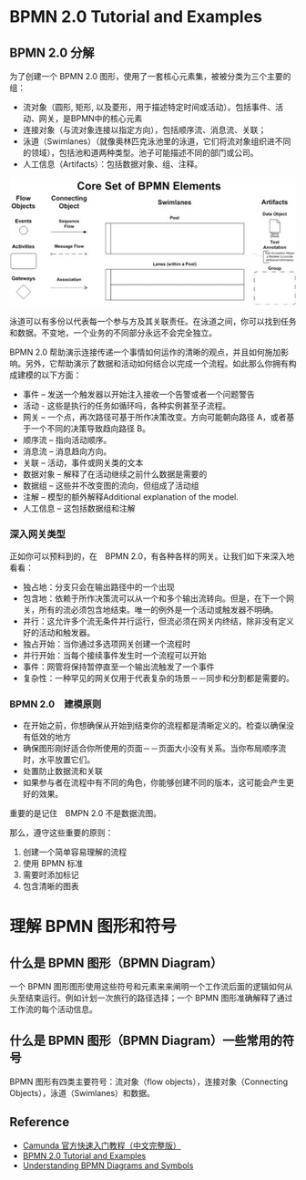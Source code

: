 # BPMN 2.0 Tutorial and Examples

## BPMN 2.0 分解

为了创建一个 BPMN 2.0 图形，使用了一套核心元素集，被被分类为三个主要的组：

- 流对象（圆形, 矩形, 以及菱形，用于描述特定时间或活动）。包括事件、活动、网关，是BPMN中的核心元素
- 连接对象（与流对象连接以指定方向），包括顺序流、消息流、关联；
- 泳道（Swimlanes）（就像奥林匹克泳池里的泳道，它们将流对象组织进不同的领域），包括池和道两种类型。池子可能描述不同的部门或公司。
- 人工信息（Artifacts）：包括数据对象、组、注释。

![BPMN 2.0 elements](images/BPMN-2.0.jpg)

泳道可以有多份以代表每一个参与方及其关联责任。在泳道之间，你可以找到任务和数据。不变地，一个业务的不同部分永远不会完全独立。

BPMN 2.0 帮助演示连接传递一个事情如何运作的清晰的观点，并且如何施加影响。另外，它帮助演示了数据和活动如何结合以完成一个流程。如此那么你拥有构成建模的以下方面：

- 事件 – 发送一个触发器以开始注入接收一个告警或者一个问题警告
- 活动 - 这些是执行的任务如循环吗，各种实例甚至子流程。
- 网关 – 一个点，再次路径可基于所作决策改变。方向可能朝向路径 A，或者基于一个不同的决策导致趋向路径 B。
- 顺序流 – 指向活动顺序。
- 消息流 – 消息趋向方向。
- 关联 – 活动，事件或网关类的文本
- 数据对象 – 解释了在活动继续之前什么数据是需要的
- 数据组 – 这些并不改变图的流向，但组成了活动组
- 注解 – 模型的额外解释Additional explanation of the model.
- 人工信息 – 这包括数据组和注解

### 深入网关类型

正如你可以预料到的，在　BPMN 2.0，有各种各样的网关。让我们如下来深入地看看：

- 独占地：分支只会在输出路径中的一个出现
- 包含地：依赖于所作决策流可以从一个和多个输出流转向。但是，在下一个网关，所有的流必须包含地结束。唯一的例外是一个活动或触发器不明确。
- 并行：这允许多个流无条件并行运行，但流必须在网关内终结，除非没有定义好的活动和触发器。
- 独占开始：当你通过多选项网关创建一个流程时
- 并行开始：当每个接续事件发生时一个流程可以开始
- 事件：网管将保持暂停直至一个输出流触发了一个事件
- 复杂性：一种罕见的网关仅用于代表复杂的场景－－同步和分割都是需要的。

### BPMN 2.0　建模原则

- 在开始之前，你想确保从开始到结束你的流程都是清晰定义的。检查以确保没有低效的地方
- 确保图形刚好适合你所使用的页面－－页面大小没有关系。当你布局顺序流时，水平放置它们。
- 处置防止数据流和关联
- 如果参与者在流程中有不同的角色，你能够创建不同的版本，这可能会产生更好的效果。

重要的是记住　BMPN 2.0 不是数据流图。

那么，遵守这些重要的原则：

1. 创建一个简单容易理解的流程
2. 使用 BPMN 标准
3. 需要时添加标记
4. 包含清晰的图表

# 理解 BPMN 图形和符号

## 什么是 BPMN 图形（BPMN Diagram）

一个 BPMN 图形图形使用这些符号和元素来来阐明一个工作流后面的逻辑如何从头至结束运行。例如计划一次旅行的路径选择；一个 BPMN 图形准确解释了通过工作流的每个活动信息。

## 什么是 BPMN 图形（BPMN Diagram）一些常用的符号

BPMN 图形有四类主要符号：流对象（flow objects），连接对象（Connecting Objects），泳道（Swimlanes）和数据。

## Reference

- [Camunda 官方快速入门教程（中文完整版）](https://blog.csdn.net/ztx114/article/details/123549773)
- [BPMN 2.0 Tutorial and Examples](https://www.processmaker.com/blog/bpmn-2-0-tutorial-and-examples/)
- [Understanding BPMN Diagrams and Symbols](https://www.processmaker.com/blog/bpmn-diagram-and-symbols/)
